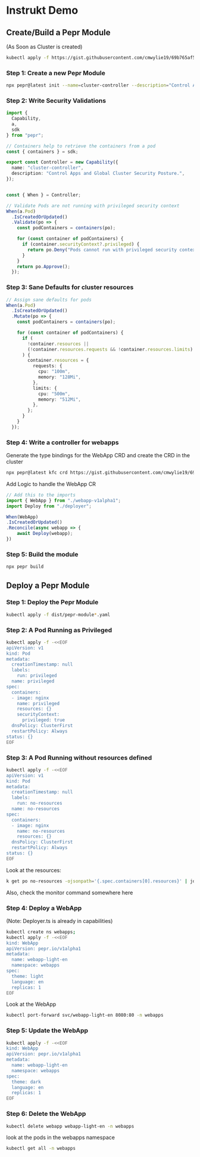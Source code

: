 # Instrukt Demo

## Create/Build a Pepr Module

(As Soon as Cluster is created)

```bash
kubectl apply -f https://gist.githubusercontent.com/cmwylie19/69b765af5ab25af62696f3337df13687/raw/72f53db7ddc06fc8891dc81136a7c190bc70f41b/WebApp.yaml 
```


### Step 1: Create a new Pepr Module

```bash
npx pepr@latest init --name=cluster-controller --description="Control Apps and Global Cluster Security Posture" --errorBehavior="reject" --skip-post-init
```

### Step 2: Write Security Validations

```ts
import {
  Capability,
  a,
  sdk
} from "pepr";

// Containers help to retrieve the containers from a pod
const { containers } = sdk;

export const Controller = new Capability({
  name: "cluster-controller",
  description: "Control Apps and Global Cluster Security Posture.",
});


const { When } = Controller;

// Validate Pods are not running with privileged security context
When(a.Pod)
  .IsCreatedOrUpdated()
  .Validate(po => {
    const podContainers = containers(po);

    for (const container of podContainers) {
      if (container.securityContext?.privileged) {
        return po.Deny("Pods cannot run with privileged security context");
      }
    }
    return po.Approve();
  });
```

### Step 3: Sane Defaults for cluster resources

```ts
// Assign sane defaults for pods
When(a.Pod)
  .IsCreatedOrUpdated()
  .Mutate(po => {
    const podContainers = containers(po);

    for (const container of podContainers) {
      if (
        !container.resources ||
        (!container.resources.requests && !container.resources.limits)
      ) {
        container.resources = {
          requests: {
            cpu: "100m",
            memory: "128Mi",
          },
          limits: {
            cpu: "500m",
            memory: "512Mi",
          },
        };
      }
    }
  });
```

### Step 4: Write a controller for webapps 

Generate the type bindings for the WebApp CRD and create the CRD in the cluster

```bash
npx pepr@latest kfc crd https://gist.githubusercontent.com/cmwylie19/69b765af5ab25af62696f3337df13687/raw/72f53db7ddc06fc8891dc81136a7c190bc70f41b/WebApp.yaml capabilities
```

Add Logic to handle the WebApp CR
```ts
// Add this to the imports
import { WebApp } from "./webapp-v1alpha1";
import Deploy from "./deployer";

When(WebApp)
.IsCreatedOrUpdated()
.Reconcile(async webapp => {
    await Deploy(webapp);
})
```


### Step 5: Build the module

```bash
npx pepr build
```

## Deploy a Pepr Module

### Step 1: Deploy the Pepr Module

```bash
kubectl apply -f dist/pepr-module*.yaml
```

### Step 2: A Pod Running as Privileged

```bash
kubectl apply -f -<<EOF
apiVersion: v1
kind: Pod
metadata:
  creationTimestamp: null
  labels:
    run: privileged
  name: privileged
spec:
  containers:
  - image: nginx
    name: privileged
    resources: {}
    securityContext:
      privileged: true
  dnsPolicy: ClusterFirst
  restartPolicy: Always
status: {}
EOF
```

### Step 3: A Pod Running without resources defined

```bash
kubectl apply -f -<<EOF
apiVersion: v1
kind: Pod
metadata:
  creationTimestamp: null
  labels:
    run: no-resources
  name: no-resources
spec:
  containers:
  - image: nginx
    name: no-resources
    resources: {}
  dnsPolicy: ClusterFirst
  restartPolicy: Always
status: {}
EOF
```

Look at the resources:

```bash
k get po no-resources -ojsonpath='{.spec.containers[0].resources}' | jq
```     

Also, check the monitor command somewhere here 

### Step 4: Deploy a WebApp
(Note: Deployer.ts is already in capabilities)

```bash
kubectl create ns webapps;
kubectl apply -f -<<EOF
kind: WebApp
apiVersion: pepr.io/v1alpha1
metadata:
  name: webapp-light-en
  namespace: webapps
spec:
  theme: light 
  language: en
  replicas: 1 
EOF
```

Look at the WebApp

```bash
kubectl port-forward svc/webapp-light-en 8080:80 -n webapps
```

### Step 5: Update the WebApp

```bash
kubectl apply -f -<<EOF
kind: WebApp
apiVersion: pepr.io/v1alpha1
metadata:
  name: webapp-light-en
  namespace: webapps
spec:
  theme: dark 
  language: en
  replicas: 1 
EOF
```

### Step 6: Delete the WebApp

```bash
kubectl delete webapp webapp-light-en -n webapps
```

look at the pods in the webapps namespace

```bash
kubectl get all -n webapps
```

